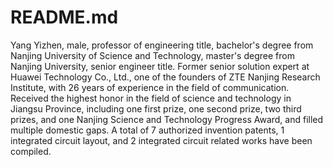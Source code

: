 # README.md
Yang Yizhen, male, professor of engineering title, bachelor's degree from Nanjing University of Science and Technology, master's degree from Nanjing University, senior engineer title. Former senior solution expert at Huawei Technology Co., Ltd., one of the founders of ZTE Nanjing Research Institute, with 26 years of experience in the field of communication.
Received the highest honor in the field of science and technology in Jiangsu Province, including one first prize, one second prize, two third prizes, and one Nanjing Science and Technology Progress Award, and filled multiple domestic gaps. A total of 7 authorized invention patents, 1 integrated circuit layout, and 2 integrated circuit related works have been compiled.
